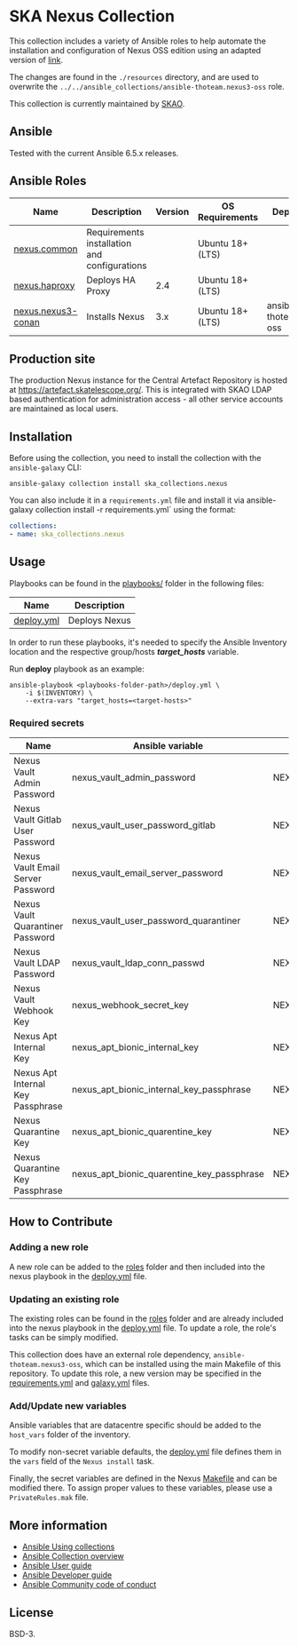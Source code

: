 # SKA Nexus Collection

This collection includes a variety of Ansible roles to help automate the installation and configuration of Nexus OSS edition  using an adapted version of [link](https://github.com/ansible-ThoTeam/nexus3-oss). 

The changes are found in the `./resources` directory, and are used to overwrite the `../../ansible_collections/ansible-thoteam.nexus3-oss` role.


This collection is currently maintained by [SKAO](https://www.skao.int/).

## Ansible

Tested with the current Ansible 6.5.x releases.

## Ansible Roles
| Name | Description | Version | OS Requirements | Dependencies |
| ---- | ----------- | ------- | --- | ---|
| [nexus.common](./roles/common) | Requirements installation and configurations | | Ubuntu 18+ (LTS) | |
| [nexus.haproxy](./roles/haproxy) | Deploys HA Proxy | 2.4 | Ubuntu 18+ (LTS) | |
| [nexus.nexus3-conan](./roles/beats) | Installs Nexus | 3.x | Ubuntu 18+ (LTS) | ansible-thoteam.nexus3-oss |

## Production site

The production Nexus instance for the Central Artefact Repository is hosted at https://artefact.skatelescope.org/.  This is integrated with SKAO LDAP based authentication for administration access - all other service accounts are maintained as local users.
## Installation



Before using the collection, you need to install the collection with the `ansible-galaxy` CLI:

    ansible-galaxy collection install ska_collections.nexus

You can also include it in a `requirements.yml` file and install it via ansible-galaxy collection install -r requirements.yml` using the format:

```yaml
collections:
- name: ska_collections.nexus
```

## Usage

Playbooks can be found in the [playbooks/](./playbooks) folder in the following files:

| Name | Description |
| ---- | ----------- |
| [deploy.yml](./playbooks/deploy.yml) | Deploys Nexus |

In order to run these playbooks, it's needed to specify the Ansible Inventory location and the respective group/hosts ***target_hosts*** variable.

Run **deploy** playbook as an example:
```
ansible-playbook <playbooks-folder-path>/deploy.yml \
	-i $(INVENTORY) \
	--extra-vars "target_hosts=<target-hosts>"
```


### Required secrets

| Name | Ansible variable | ENV variable | Obs |
| ---- | ----------- | ------------ | ----- |
| Nexus Vault Admin Password | nexus_vault_admin_password | NEXUS_VAULT_ADMIN_PASSWORD | |
| Nexus Vault Gitlab User Password | nexus_vault_user_password_gitlab | NEXUS_VAULT_USER_PASSWORD_GITLAB | |
| Nexus Vault Email Server Password | nexus_vault_email_server_password | NEXUS_VAULT_EMAIL_SERVER_PASSWORD | |
| Nexus Vault Quarantiner Password | nexus_vault_user_password_quarantiner | NEXUS_VAULT_USER_PASSWORD_QUARANTINER | |
| Nexus Vault LDAP Password | nexus_vault_ldap_conn_passwd | NEXUS_VAULT_LDAP_CONN_PASSWD | |
| Nexus Vault Webhook Key | nexus_webhook_secret_key | NEXUS_WEBHOOK_SECRET_KEY | |
| Nexus Apt Internal Key | nexus_apt_bionic_internal_key | NEXUS_APT_BIONIC_INTERNAL_KEY | |
| Nexus Apt Internal Key Passphrase | nexus_apt_bionic_internal_key_passphrase | NEXUS_APT_BIONIC_INTERNAL_KEY_PASSPHRASE | |
| Nexus Quarantine Key | nexus_apt_bionic_quarentine_key | NEXUS_APT_BIONIC_QUARENTINE_KEY | |
| Nexus Quarantine Key Passphrase | nexus_apt_bionic_quarentine_key_passphrase | NEXUS_APT_BIONIC_QUARENTINE_KEY_PASSPHRASE | |


## How to Contribute

### Adding a new role
A new role can be added to the [roles](./roles/) folder and then included into the nexus playbook in the [deploy.yml](./playbooks/deploy.yml) file.

### Updating an existing role
The existing roles can be found in the [roles](./roles/) folder and are already included into the nexus playbook in the [deploy.yml](./playbooks/deploy.yml) file. To update a role, the role's tasks can be simply modified.

This collection does have an external role dependency, `ansible-thoteam.nexus3-oss`, which can be installed using the main Makefile of this repository. To update this role, a new version may be specified in the [requirements.yml](../../../requirements.yml) and [galaxy.yml](./galaxy.yml) files.

### Add/Update new variables
Ansible variables that are datacentre specific should be added to the `host_vars` folder of the inventory.

To modify non-secret variable defaults, the [deploy.yml](./playbooks/deploy.yml) file defines them in the `vars` field of the `Nexus install` task.

Finally, the secret variables are defined in the Nexus [Makefile](../../../resources/jobs/nexus.mk) and can be modified there. To assign proper values to these variables, please use a `PrivateRules.mak` file.

## More information

- [Ansible Using collections](https://docs.ansible.com/ansible/latest/user_guide/collections_using.html)
- [Ansible Collection overview](https://github.com/ansible-collections/overview)
- [Ansible User guide](https://docs.ansible.com/ansible/latest/user_guide/index.html)
- [Ansible Developer guide](https://docs.ansible.com/ansible/latest/dev_guide/index.html)
- [Ansible Community code of conduct](https://docs.ansible.com/ansible/latest/community/code_of_conduct.html)

## License

BSD-3.